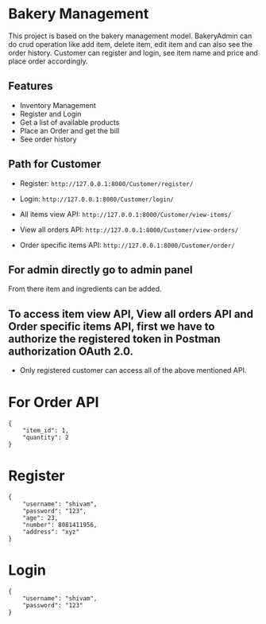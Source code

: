 # Bakery Management
This project is based on the bakery management model. BakeryAdmin can do crud operation like add item, delete item, edit item and can also see the order history. Customer can register and login, see item name and price and place order accordingly.

## Features

* Inventory Management
* Register and Login
* Get a list of available products
* Place an Order and get the bill
* See order history

## Path for Customer 

* Register: `http://127.0.0.1:8000/Customer/register/`

* Login: `http://127.0.0.1:8000/Customer/login/`

* All items view API: `http://127.0.0.1:8000/Customer/view-items/`

* View all orders API: `http://127.0.0.1:8000/Customer/view-orders/`

* Order specific items API: `http://127.0.0.1:8000/Customer/order/`


## For admin directly go to admin panel 
From there item and ingredients can be added.

## To access item view API, View all orders API and Order specific items API, first we have to authorize the registered token in Postman authorization OAuth 2.0.

* Only registered customer can access all of the above mentioned API.

# For Order API
```
{
    "item_id": 1,
    "quantity": 2
}
```

# Register
```
{
    "username": "shivam",
    "password": "123",
    "age": 23,
    "number": 8081411956,
    "address": "xyz"
}
```

# Login
```
{
    "username": "shivam",
    "password": "123"
}
```

